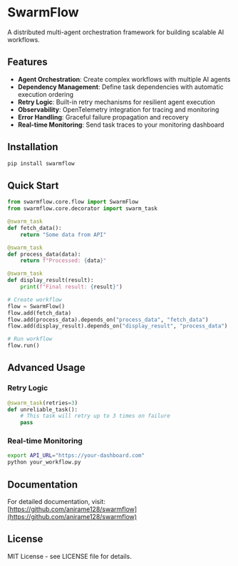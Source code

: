 # SwarmFlow

A distributed multi-agent orchestration framework for building scalable AI workflows.

## Features

- **Agent Orchestration**: Create complex workflows with multiple AI agents
- **Dependency Management**: Define task dependencies with automatic execution ordering
- **Retry Logic**: Built-in retry mechanisms for resilient agent execution
- **Observability**: OpenTelemetry integration for tracing and monitoring
- **Error Handling**: Graceful failure propagation and recovery
- **Real-time Monitoring**: Send task traces to your monitoring dashboard

## Installation

```bash
pip install swarmflow
```

## Quick Start

```python
from swarmflow.core.flow import SwarmFlow
from swarmflow.core.decorator import swarm_task

@swarm_task
def fetch_data():
    return "Some data from API"

@swarm_task
def process_data(data):
    return f"Processed: {data}"

@swarm_task
def display_result(result):
    print(f"Final result: {result}")

# Create workflow
flow = SwarmFlow()
flow.add(fetch_data)
flow.add(process_data).depends_on("process_data", "fetch_data")
flow.add(display_result).depends_on("display_result", "process_data")

# Run workflow
flow.run()
```

## Advanced Usage

### Retry Logic
```python
@swarm_task(retries=3)
def unreliable_task():
    # This task will retry up to 3 times on failure
    pass
```

### Real-time Monitoring
```bash
export API_URL="https://your-dashboard.com"
python your_workflow.py
```

## Documentation

For detailed documentation, visit: [https://github.com/anirame128/swarmflow](https://github.com/anirame128/swarmflow)

## License

MIT License - see LICENSE file for details.
